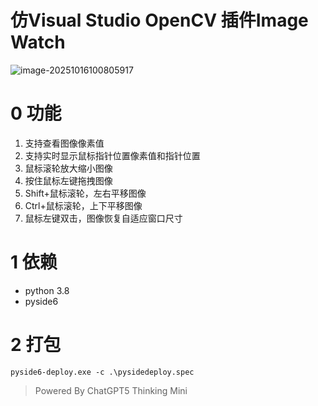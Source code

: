 # 仿Visual Studio OpenCV 插件Image Watch

![image-20251016100805917](C:\Users\TK\AppData\Roaming\Typora\typora-user-images\image-20251016100805917.png)

# 0 功能

1. 支持查看图像像素值
2. 支持实时显示鼠标指针位置像素值和指针位置
3. 鼠标滚轮放大缩小图像
4. 按住鼠标左键拖拽图像
5. Shift+鼠标滚轮，左右平移图像
6. Ctrl+鼠标滚轮，上下平移图像
7. 鼠标左键双击，图像恢复自适应窗口尺寸

# 1 依赖

- python 3.8
- pyside6

# 2 打包

```shell
pyside6-deploy.exe -c .\pysidedeploy.spec
```

> Powered By ChatGPT5 Thinking Mini